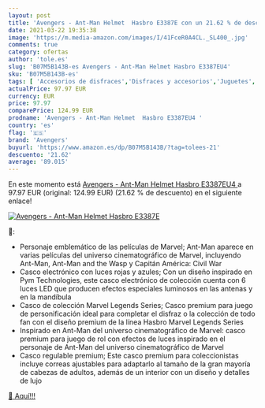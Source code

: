 ```yaml
---
layout: post
title: 'Avengers - Ant-Man Helmet  Hasbro E3387E con un 21.62 % de descuento'
date: 2021-03-22 19:35:38
image: 'https://m.media-amazon.com/images/I/41FceR0A4CL._SL400_.jpg'
comments: true
category: ofertas
author: 'tole.es'
slug: 'B07M5B143B-es Avengers - Ant-Man Helmet Hasbro E3387EU4'
sku: 'B07M5B143B-es'
tags: [ 'Accesorios de disfraces','Disfraces y accesorios','Juguetes','Juguetes y juegos','Máscaras para adultos','avengers','hasbro', ]
actualPrice: 97.97 EUR
currency: EUR
price: 97.97
comparePrice: 124.99 EUR
prodname: 'Avengers - Ant-Man Helmet  Hasbro E3387EU4 '
country: 'es'
flag: '🇪🇸'
brand: 'Avengers'
buyurl: 'https://www.amazon.es/dp/B07M5B143B/?tag=tolees-21'
descuento: '21.62'
average: '89.015'
---
```


En este momento está [Avengers - Ant-Man Helmet  Hasbro E3387EU4 ](https://www.amazon.es/dp/B07M5B143B/?tag=tolees-21) a 97.97 EUR (original: 124.99 EUR) (21.62 %  de descuento) en el siguiente enlace!

[![Avengers - Ant-Man Helmet  Hasbro E3387E](https://m.media-amazon.com/images/I/41FceR0A4CL._SL400_.jpg)](https://www.amazon.es/dp/B07M5B143B/?tag=tolees-21)

🔎:

- Personaje emblemático de las películas de Marvel; Ant-Man aparece en varias películas del universo cinematográfico de Marvel, incluyendo Ant-Man, Ant-Man and the Wasp y Capitán América: Civil War
- Casco electrónico con luces rojas y azules; Con un diseño inspirado en Pym Technologies, este casco electrónico de colección cuenta con 6 luces LED que producen efectos especiales luminosos en las antenas y en la mandíbula
- Casco de colección Marvel Legends Series; Casco premium para juego de personificación ideal para completar el disfraz o la colección de todo fan con el diseño premium de la línea Hasbro Marvel Legends Series
- Inspirado en Ant-Man del universo cinematográfico de Marvel: casco premium para juego de rol con efectos de luces inspirado en el personaje de Ant-Man del universo cinematográfico de Marvel
- Casco regulable premium; Este casco premium para coleccionistas incluye correas ajustables para adaptarlo al tamaño de la gran mayoría de cabezas de adultos, además de un interior con un diseño y detalles de lujo

[🛒 Aquí!!!](https://www.amazon.es/dp/B07M5B143B/?tag=tolees-21)
